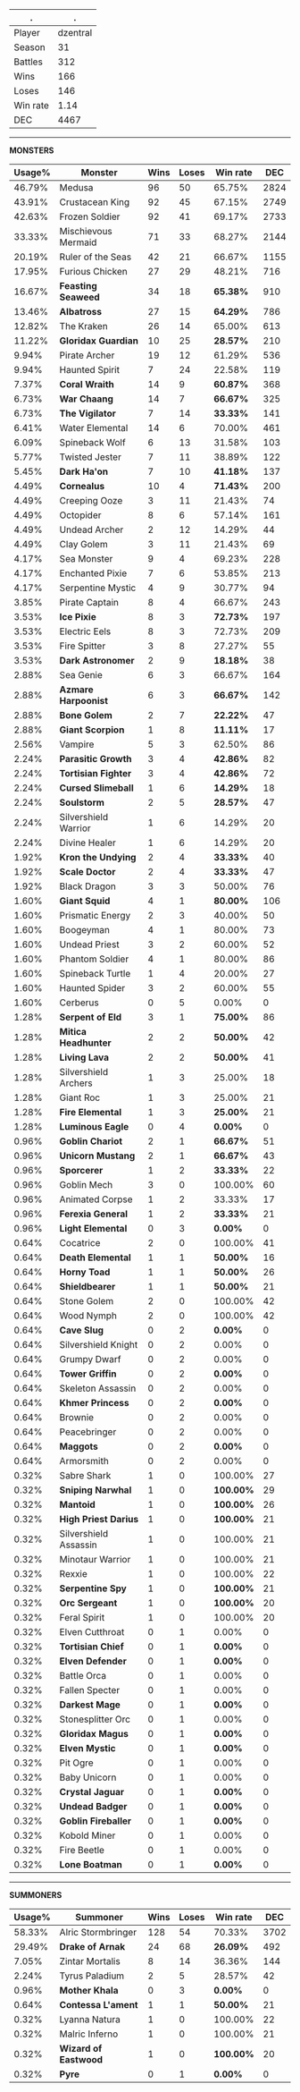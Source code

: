 .|.
|-|-
Player|dzentral
Season|31
Battles|312
Wins|166
Loses|146
Win rate|1.14
DEC|4467

---
**MONSTERS**

Usage%|Monster|Wins|Loses|Win rate|DEC|
-|-|-|-|-|-|
46.79%|Medusa|96|50|65.75%|2824|
43.91%|Crustacean King|92|45|67.15%|2749|
42.63%|Frozen Soldier|92|41|69.17%|2733|
33.33%|Mischievous Mermaid|71|33|68.27%|2144|
20.19%|Ruler of the Seas|42|21|66.67%|1155|
17.95%|Furious Chicken|27|29|48.21%|716|
16.67%|**Feasting Seaweed**|34|18|**65.38%**|910|
13.46%|**Albatross**|27|15|**64.29%**|786|
12.82%|The Kraken|26|14|65.00%|613|
11.22%|**Gloridax Guardian**|10|25|**28.57%**|210|
9.94%|Pirate Archer|19|12|61.29%|536|
9.94%|Haunted Spirit|7|24|22.58%|119|
7.37%|**Coral Wraith**|14|9|**60.87%**|368|
6.73%|**War Chaang**|14|7|**66.67%**|325|
6.73%|**The Vigilator**|7|14|**33.33%**|141|
6.41%|Water Elemental|14|6|70.00%|461|
6.09%|Spineback Wolf|6|13|31.58%|103|
5.77%|Twisted Jester|7|11|38.89%|122|
5.45%|**Dark Ha'on**|7|10|**41.18%**|137|
4.49%|**Cornealus**|10|4|**71.43%**|200|
4.49%|Creeping Ooze|3|11|21.43%|74|
4.49%|Octopider|8|6|57.14%|161|
4.49%|Undead Archer|2|12|14.29%|44|
4.49%|Clay Golem|3|11|21.43%|69|
4.17%|Sea Monster|9|4|69.23%|228|
4.17%|Enchanted Pixie|7|6|53.85%|213|
4.17%|Serpentine Mystic|4|9|30.77%|94|
3.85%|Pirate Captain|8|4|66.67%|243|
3.53%|**Ice Pixie**|8|3|**72.73%**|197|
3.53%|Electric Eels|8|3|72.73%|209|
3.53%|Fire Spitter|3|8|27.27%|55|
3.53%|**Dark Astronomer**|2|9|**18.18%**|38|
2.88%|Sea Genie|6|3|66.67%|164|
2.88%|**Azmare Harpoonist**|6|3|**66.67%**|142|
2.88%|**Bone Golem**|2|7|**22.22%**|47|
2.88%|**Giant Scorpion**|1|8|**11.11%**|17|
2.56%|Vampire|5|3|62.50%|86|
2.24%|**Parasitic Growth**|3|4|**42.86%**|82|
2.24%|**Tortisian Fighter**|3|4|**42.86%**|72|
2.24%|**Cursed Slimeball**|1|6|**14.29%**|18|
2.24%|**Soulstorm**|2|5|**28.57%**|47|
2.24%|Silvershield Warrior|1|6|14.29%|20|
2.24%|Divine Healer|1|6|14.29%|20|
1.92%|**Kron the Undying**|2|4|**33.33%**|40|
1.92%|**Scale Doctor**|2|4|**33.33%**|47|
1.92%|Black Dragon|3|3|50.00%|76|
1.60%|**Giant Squid**|4|1|**80.00%**|106|
1.60%|Prismatic Energy|2|3|40.00%|50|
1.60%|Boogeyman|4|1|80.00%|73|
1.60%|Undead Priest|3|2|60.00%|52|
1.60%|Phantom Soldier|4|1|80.00%|86|
1.60%|Spineback Turtle|1|4|20.00%|27|
1.60%|Haunted Spider|3|2|60.00%|55|
1.60%|Cerberus|0|5|0.00%|0|
1.28%|**Serpent of Eld**|3|1|**75.00%**|86|
1.28%|**Mitica Headhunter**|2|2|**50.00%**|42|
1.28%|**Living Lava**|2|2|**50.00%**|41|
1.28%|Silvershield Archers|1|3|25.00%|18|
1.28%|Giant Roc|1|3|25.00%|21|
1.28%|**Fire Elemental**|1|3|**25.00%**|21|
1.28%|**Luminous Eagle**|0|4|**0.00%**|0|
0.96%|**Goblin Chariot**|2|1|**66.67%**|51|
0.96%|**Unicorn Mustang**|2|1|**66.67%**|43|
0.96%|**Sporcerer**|1|2|**33.33%**|22|
0.96%|Goblin Mech|3|0|100.00%|60|
0.96%|Animated Corpse|1|2|33.33%|17|
0.96%|**Ferexia General**|1|2|**33.33%**|21|
0.96%|**Light Elemental**|0|3|**0.00%**|0|
0.64%|Cocatrice|2|0|100.00%|41|
0.64%|**Death Elemental**|1|1|**50.00%**|16|
0.64%|**Horny Toad**|1|1|**50.00%**|26|
0.64%|**Shieldbearer**|1|1|**50.00%**|21|
0.64%|Stone Golem|2|0|100.00%|42|
0.64%|Wood Nymph|2|0|100.00%|42|
0.64%|**Cave Slug**|0|2|**0.00%**|0|
0.64%|Silvershield Knight|0|2|0.00%|0|
0.64%|Grumpy Dwarf|0|2|0.00%|0|
0.64%|**Tower Griffin**|0|2|**0.00%**|0|
0.64%|Skeleton Assassin|0|2|0.00%|0|
0.64%|**Khmer Princess**|0|2|**0.00%**|0|
0.64%|Brownie|0|2|0.00%|0|
0.64%|Peacebringer|0|2|0.00%|0|
0.64%|**Maggots**|0|2|**0.00%**|0|
0.64%|Armorsmith|0|2|0.00%|0|
0.32%|Sabre Shark|1|0|100.00%|27|
0.32%|**Sniping Narwhal**|1|0|**100.00%**|29|
0.32%|**Mantoid**|1|0|**100.00%**|26|
0.32%|**High Priest Darius**|1|0|**100.00%**|21|
0.32%|Silvershield Assassin|1|0|100.00%|21|
0.32%|Minotaur Warrior|1|0|100.00%|21|
0.32%|Rexxie|1|0|100.00%|22|
0.32%|**Serpentine Spy**|1|0|**100.00%**|21|
0.32%|**Orc Sergeant**|1|0|**100.00%**|20|
0.32%|Feral Spirit|1|0|100.00%|20|
0.32%|Elven Cutthroat|0|1|0.00%|0|
0.32%|**Tortisian Chief**|0|1|**0.00%**|0|
0.32%|**Elven Defender**|0|1|**0.00%**|0|
0.32%|Battle Orca|0|1|0.00%|0|
0.32%|Fallen Specter|0|1|0.00%|0|
0.32%|**Darkest Mage**|0|1|**0.00%**|0|
0.32%|Stonesplitter Orc|0|1|0.00%|0|
0.32%|**Gloridax Magus**|0|1|**0.00%**|0|
0.32%|**Elven Mystic**|0|1|**0.00%**|0|
0.32%|Pit Ogre|0|1|0.00%|0|
0.32%|Baby Unicorn|0|1|0.00%|0|
0.32%|**Crystal Jaguar**|0|1|**0.00%**|0|
0.32%|**Undead Badger**|0|1|**0.00%**|0|
0.32%|**Goblin Fireballer**|0|1|**0.00%**|0|
0.32%|Kobold Miner|0|1|0.00%|0|
0.32%|Fire Beetle|0|1|0.00%|0|
0.32%|**Lone Boatman**|0|1|**0.00%**|0|

---
**SUMMONERS**

Usage%|Summoner|Wins|Loses|Win rate|DEC|
-|-|-|-|-|-|
58.33%|Alric Stormbringer|128|54|70.33%|3702|
29.49%|**Drake of Arnak**|24|68|**26.09%**|492|
7.05%|Zintar Mortalis|8|14|36.36%|144|
2.24%|Tyrus Paladium|2|5|28.57%|42|
0.96%|**Mother Khala**|0|3|**0.00%**|0|
0.64%|**Contessa L'ament**|1|1|**50.00%**|21|
0.32%|Lyanna Natura|1|0|100.00%|22|
0.32%|Malric Inferno|1|0|100.00%|21|
0.32%|**Wizard of Eastwood**|1|0|**100.00%**|20|
0.32%|**Pyre**|0|1|**0.00%**|0|
